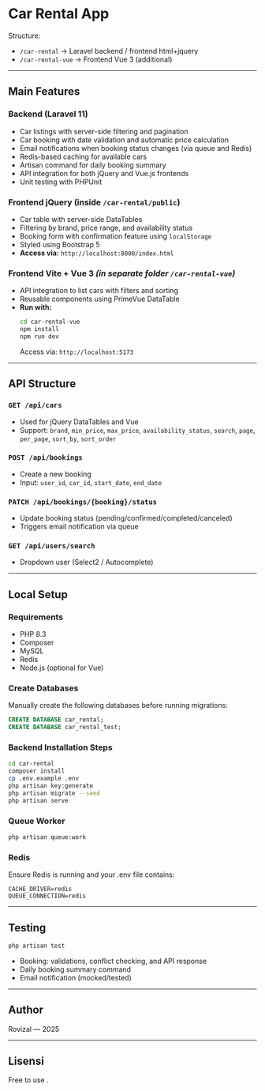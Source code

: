 # Car Rental App

Structure:

- `/car-rental` → Laravel backend / frontend html+jquery
- `/car-rental-vue` → Frontend Vue 3 (additional)

---

## Main Features

### Backend (Laravel 11)

- Car listings with server-side filtering and pagination
- Car booking with date validation and automatic price calculation
- Email notifications when booking status changes (via queue and Redis)
- Redis-based caching for available cars
- Artisan command for daily booking summary
- API integration for both jQuery and Vue.js frontends
- Unit testing with PHPUnit

### Frontend jQuery (inside `/car-rental/public`)

- Car table with server-side DataTables
- Filtering by brand, price range, and availability status
- Booking form with confirmation feature using `localStorage`
- Styled using Bootstrap 5
- **Access via:** `http://localhost:8000/index.html`

### Frontend Vite + Vue 3 _(in separate folder `/car-rental-vue`)_

- API integration to list cars with filters and sorting
- Reusable components using PrimeVue DataTable
- **Run with:**
  ```bash
  cd car-rental-vue
  npm install
  npm run dev
  ```
  Access via: `http://localhost:5173`

---

## API Structure

### `GET /api/cars`

- Used for jQuery DataTables and Vue
- Support: `brand`, `min_price`, `max_price`, `availability_status`, `search`, `page`, `per_page`, `sort_by`, `sort_order`

### `POST /api/bookings`

- Create a new booking
- Input: `user_id`, `car_id`, `start_date`, `end_date`

### `PATCH /api/bookings/{booking}/status`

- Update booking status (pending/confirmed/completed/canceled)
- Triggers email notification via queue

### `GET /api/users/search`

- Dropdown user (Select2 / Autocomplete)

---

## Local Setup

### Requirements

- PHP 8.3
- Composer
- MySQL
- Redis
- Node.js (optional for Vue)

### Create Databases

Manually create the following databases before running migrations:

```sql
CREATE DATABASE car_rental;
CREATE DATABASE car_rental_test;
```

### Backend Installation Steps

```bash
cd car-rental
composer install
cp .env.example .env
php artisan key:generate
php artisan migrate --seed
php artisan serve
```

### Queue Worker

```bash
php artisan queue:work
```

### Redis

Ensure Redis is running and your .env file contains:

```env
CACHE_DRIVER=redis
QUEUE_CONNECTION=redis
```

---

## Testing

```bash
php artisan test
```

- Booking: validations, conflict checking, and API response
- Daily booking summary command
- Email notification (mocked/tested)

---

## Author

Rovizal — 2025

---

## Lisensi

Free to use .
